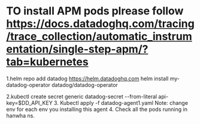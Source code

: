# TO install APM pods plrease follow https://docs.datadoghq.com/tracing/trace_collection/automatic_instrumentation/single-step-apm/?tab=kubernetes
1.helm repo add datadog https://helm.datadoghq.com
helm install my-datadog-operator datadog/datadog-operator

2.kubectl create secret generic datadog-secret --from-literal api-key=$DD_API_KEY
3. Kubectl apply -f datadog-agent1.yaml   Note: change env for each env you installing this agent
4. Check all the pods running in hanwha ns.